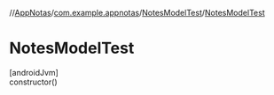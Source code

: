 //[AppNotas](../../../index.md)/[com.example.appnotas](../index.md)/[NotesModelTest](index.md)/[NotesModelTest](-notes-model-test.md)

# NotesModelTest

[androidJvm]\
constructor()

